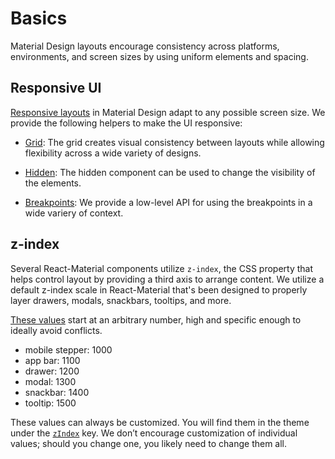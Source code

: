 # Basics

<p class="description">Material Design layouts encourage consistency across platforms, environments, and screen sizes by using uniform elements and spacing.</p>

## Responsive UI

[Responsive layouts](https://material.io/design/layout/responsive-layout-grid.html) in Material Design adapt to any possible screen size.
We provide the following helpers to make the UI responsive:

- [Grid](/layout/grid):
The grid creates visual consistency between layouts while allowing flexibility across a wide variety of designs.

- [Hidden](/layout/hidden):
The hidden component can be used to change the visibility of the elements.

- [Breakpoints](/layout/breakpoints):
We provide a low-level API for using the breakpoints in a wide variery of context.

## z-index

Several React-Material components utilize `z-index`, the CSS property that helps control layout by providing a third axis to arrange content.
We utilize a default z-index scale in React-Material that's been designed to properly layer drawers,
modals, snackbars, tooltips, and more.

[These values](https://github.com/6thquake/react-material/blob/master/packages/material-ui/src/styles/zIndex.js) start at an arbitrary number, high and specific enough to ideally avoid conflicts.

- mobile stepper: 1000
- app bar: 1100
- drawer: 1200
- modal: 1300
- snackbar: 1400
- tooltip: 1500

These values can always be customized.
You will find them in the theme under the [`zIndex`](/customization/default-theme?expend-path=$.zIndex) key.
We don’t encourage customization of individual values; should you change one, you likely need to change them all.
